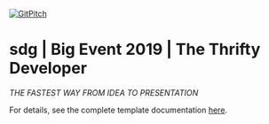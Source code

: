 [![GitPitch](https://gitpitch.com/assets/badge.svg)](https://gitpitch.com/gitpitch/the-template)

# sdg | Big Event 2019 | The Thrifty Developer

*THE FASTEST WAY FROM IDEA TO PRESENTATION*

For details, see the complete template documentation [here](https://gitpitch.com/docs/the-template).

